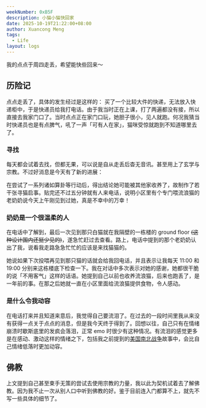 ```yaml
---
weekNumber: 0xB5F
description: 小猫小猫快回家
date: 2025-10-19T21:22:00+08:00
author: Xuancong Meng
tags:
  - Life
layout: logs
---
```


我的点点于周四走丢，希望能快些回来～

## 历险记

点点走丢了，具体的发生经过是这样的：
买了一个比较大件的快递，无法放入快递柜中，于是快递员给我打电话。由于我当时正在上课，打了两遍都没有接，所以直接去我家门口了。当时点点正在家门口玩，她胆子很小，见人就跑。何况我猜当时快递员也是有点脾气，吼了一声「可有人在家」，猫咪受惊就跑到不知道哪里去了。

### 寻找

每天都会试着去找，但都无果，可以说是自从走丢后杳无音讯。甚至用上了玄学与宗教。不过好消息是今天有了新的进展：

在尝试了一系列诸如算卦等行动后，得出结论她可能被其他家收养了，故制作了若干张寻猫启事。贴完还不过五分钟就有人来电话，说明小区里有个专门喂流浪猫的老奶奶说今天上午刚见到过她，真是不幸中的万幸！

### 奶奶是一个很温柔的人

在电话中了解到，最后一次见到那只白猫就在我隔壁的一栋楼的 ground floor ~~(这种设计国内还挺少见的)~~，遂急忙赶过去查看。路上，电话中提到的那个老奶奶认出了我，说看我走路急急忙忙的应该是来找猫猫的。

她说如果下次投喂再见到那只猫的话就会给我回电话，并且表示让我每天 11:00 和 19:00 分别来这栋楼底下检查一下。我在对话中多次表示对她的感谢，她都很干脆的说「不用客气」这样的话语。她提到自己以前也收养流浪猫，后来也跑丢了，是一年前的事。在那之后她就一直在小区里面给流浪猫提供食物，令人感动。

### 是什么令我动容

在电话打来并且知道来意后，我觉得自己要流泪了。在过去的一段时间里我从来没有获得一点关于点点的消息，但是我今天终于得到了。回想以往，自己只有在情绪崩溃时歇斯底里的发疯会落泪，正常 emo 时很少有这种情况。有流泪的感觉更多是在感动、激动这样的情绪之下，包括我之前提到的[美国南北战争](./0xB59)故事中，会比自己情绪低落时更加动容。

## 佛教

上文提到自己甚至束手无策的尝试去使用宗教的力量，我以此为契机试着去了解佛教。因为我不止一次从别人口中听到佛教的好。鉴于目前连入门都算不上，就先不写一些具体的细节了。
